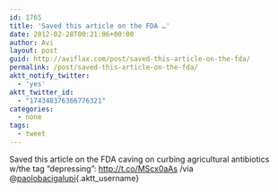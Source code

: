 ```yaml
---
id: 1765
title: 'Saved this article on the FDA …'
date: 2012-02-28T00:21:06+00:00
author: Avi
layout: post
guid: http://aviflax.com/post/saved-this-article-on-the-fda/
permalink: /post/saved-this-article-on-the-fda/
aktt_notify_twitter:
  - 'yes'
aktt_twitter_id:
  - "174348376366776321"
categories:
  - none
tags:
  - tweet
---
```

Saved this article on the FDA caving on curbing agricultural antibiotics w/the tag “depressing”: <a href="http://t.co/MScx0aAs" rel="nofollow">http://t.co/MScx0aAs</a> /via @[paolobacigalupi](http://twitter.com/paolobacigalupi){.aktt_username}